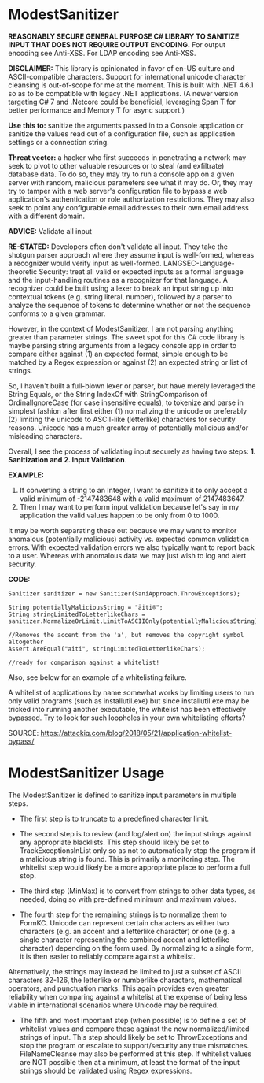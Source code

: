 # ModestSanitizer
**REASONABLY SECURE GENERAL PURPOSE C# LIBRARY TO SANITIZE INPUT THAT DOES NOT REQUIRE OUTPUT ENCODING.**
For output encoding see Anti-XSS.
For LDAP encoding see Anti-XSS.

**DISCLAIMER:** This library is opinionated in favor of en-US culture and ASCII-compatible characters. Support for international unicode character cleansing is out-of-scope for me at the moment. This is built with .NET 4.6.1 so as to be compatible with legacy .NET applications. (A newer version targeting C# 7 and .Netcore could be beneficial, leveraging Span T for better performance and Memory T for async support.)

**Use this to:** sanitize the arguments passed in to a Console application or sanitize the values read out of a configuration file, such as application settings or a connection string.

**Threat vector:** a hacker who first succeeds in penetrating a network may seek to pivot to other valuable resources or to steal (and exfiltrate) database data. To do so, they may try to run a console app on a given server with random, malicious parameters see what it may do. Or, they may try to tamper with a web server's configuration file to bypass a web application's authentication or role authorization restrictions. They may also seek to point any configurable email addresses to their own email address with a different domain.

**ADVICE:** Validate all input

**RE-STATED:** Developers often don't validate all input. 
They take the shotgun parser approach where they assume input is well-formed, whereas a recognizer would verify input as well-formed.
LANGSEC-Language-theoretic Security: treat all valid or expected inputs as a formal language and the input-handling routines as a recognizer for that language.
A recognizer could be built using a lexer to break an input string up into contextual tokens (e.g. string literal, number), followed by a parser to analyze the sequence of tokens to determine whether or not the sequence conforms to a given grammar.

However, in the context of ModestSanitizer, I am not parsing anything greater than parameter strings. The sweet spot for this C# code library is maybe parsing string arguments from a legacy console app in order to compare either against (1) an expected format, simple enough to be matched by a Regex expression or against (2) an expected string or list of strings.

So, I haven't built a full-blown lexer or parser, but have merely leveraged the String Equals, or the String IndexOf with StringComparison of OrdinalIgnoreCase (for case insensitive equals), to tokenize and parse in simplest fashion after first either (1) normalizing the unicode or preferably (2) limiting the unicode to ASCII-like (letterlike) characters for security reasons. Unicode has a much greater array of potentially malicious and/or misleading characters.

Overall, I see the process of validating input securely as having two steps: **1. Sanitization and 2. Input Validation**.

**EXAMPLE:** 
1. If converting a string to an Integer, I want to sanitize it to only accept a valid minimum of -2147483648 with a valid maximum of 2147483647.
2. Then I may want to perform input validation because let's say in my application the valid values happen to be only from 0 to 1000.

It may be worth separating these out because we may want to monitor anomalous (potentially malicious) activity vs. expected common validation errors.
With expected validation errors we also typically want to report back to a user. Whereas with anomalous data we may just wish to log and alert security.

**CODE:**
```
Sanitizer sanitizer = new Sanitizer(SaniApproach.ThrowExceptions);

String potentiallyMaliciousString = "äiti®";
String stringLimitedToLetterlikeChars = sanitizer.NormalizeOrLimit.LimitToASCIIOnly(potentiallyMaliciousString);

//Removes the accent from the 'a', but removes the copyright symbol altogether
Assert.AreEqual("aiti", stringLimitedToLetterlikeChars); 

//ready for comparison against a whitelist!
```

Also, see below for an example of a whitelisting failure. 

A whitelist of applications by name somewhat works by limiting users to run only valid programs (such as installutil.exe) but since installutil.exe may be tricked into running another executable, the whitelist has been effectively bypassed. Try to look for such loopholes in your own whitelisting efforts?

SOURCE: https://attackiq.com/blog/2018/05/21/application-whitelist-bypass/

# ModestSanitizer Usage

The ModestSanitizer is defined to sanitize input parameters in multiple steps.

* The first step is to truncate to a predefined character limit.

* The second step is to review (and log/alert on) the input strings against any appropriate blacklists. This step should likely be set to TrackExceptionsInList only so as not to automatically stop the program if a malicious string is found. This is primarily a monitoring step. The whitelist step would likely be a more appropriate place to perform a full stop.

* The third step (MinMax) is to convert from strings to other data types, as needed, doing so with pre-defined minimum and maximum values.

* The fourth step for the remaining strings is to normalize them to FormKC. Unicode can represent certain characters as either two characters (e.g. an accent and a letterlike character) or one (e.g. a single character representing the combined accent and letterlike character) depending on the form used. By normalizing to a single form, it is then easier to reliably compare against a whitelist. 

Alternatively, the strings may instead be limited to just a subset of ASCII characters 32-126, the letterlike or numberlike characters, mathematical operators, and punctuation marks. This again provides even greater reliability when comparing against a whitelist at the expense of being less viable in international scenarios where Unicode may be required.

* The fifth and most important step (when possible) is to define a set of whitelist values and compare these against the now normalized/limited strings of input. This step should likely be set to ThrowExceptions and stop the program or escalate to support/security any true mismatches. FileNameCleanse may also be performed at this step. If whitelist values are NOT possible then at a minimum, at least the format of the input strings should be validated using Regex expressions. 



